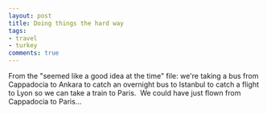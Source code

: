 ```yaml
---
layout: post
title: Doing things the hard way
tags:
- travel
- turkey
comments: true
---
```

From the "seemed like a good idea at the time" file: we're taking a bus from
Cappadocia to Ankara to catch an overnight bus to Istanbul to catch a flight
to Lyon so we can take a train to Paris.  We could have just flown from
Cappadocia to Paris…

